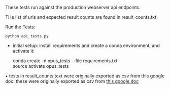 These tests run against the production webserver api endpoints.

THe list of urls and expected result counts are found in result_counts.txt


Run the Tests:

    python api_tests.py


- initial setup: install requirements and create a conda environment, and activate it:

    conda create -n opus_tests --file requirements.txt   
    source activate opus_tests

• tests in result_counts.text were originally exported as csv from this google doc: these were originally exported as csv from [this google doc](https://docs.google.com/spreadsheets/d/1zy3FX0vCGqAnm6vidZI9HJyEzatW3q57HQn0ef9Fsso/edit?usp=sharing)
